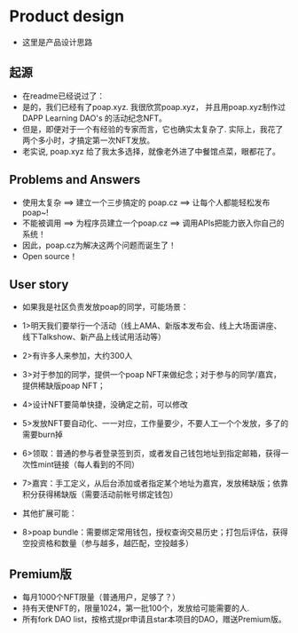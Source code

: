 # Product design
+ 这里是产品设计思路

## 起源
+ 在readme已经说过了：
+ 是的，我们已经有了poap.xyz. 我很欣赏poap.xyz， 并且用poap.xyz制作过 DAPP Learning DAO's 的活动纪念NFT。
+ 但是，即便对于一个有经验的专家而言，它也确实太复杂了. 实际上，我花了两个多小时，才搞定第一次NFT发放。
+ 老实说, poap.xyz 给了我太多选择，就像老外进了中餐馆点菜，眼都花了。

## Problems and Answers
+ 使用太复杂 ==> 建立一个三步搞定的 poap.cz ==> 让每个人都能轻松发布poap~!
+ 不能被调用 ==> 为程序员建立一个poap.cz ==> 调用APIs把能力嵌入你自己的系统！
+ 因此，poap.cz为解决这两个问题而诞生了！
+ Open source！

## User story
+ 如果我是社区负责发放poap的同学，可能场景：
+ 1>明天我们要举行一个活动（线上AMA、新版本发布会、线上大场面讲座、线下Talkshow、新产品上线试用活动等）
+ 2>有许多人来参加，大约300人
+ 3>对于参加的同学，提供一个poap NFT来做纪念；对于参与的同学/嘉宾，提供稀缺版poap NFT；
+ 4>设计NFT要简单快捷，没确定之前，可以修改
+ 5>发放NFT要自动化、一一对应，工作量要少，不要人工一个个发放，多了的需要burn掉
+ 6>领取：普通的参与者登录签到页，或者发自己钱包地址到指定邮箱，获得一次性mint链接（每人看到的不同）
+ 7>嘉宾：手工定义，从后台添加或者指定某个地址为嘉宾，发放稀缺版；依靠积分获得稀缺版（需要活动前帐号绑定钱包）

+ 其他扩展可能：
+ 8>poap bundle：需要绑定常用钱包，授权查询交易历史；打包后评估，获得空投资格和数量（参与越多，越匹配，空投越多）

## Premium版
+ 每月1000个NFT限量（普通用户，足够了？）
+ 持有天使NFT的，限量1024，第一批100个，发放给可能需要的人.
+ 所有fork DAO list，按格式提pr申请且star本项目的DAO，赠送Premium版。